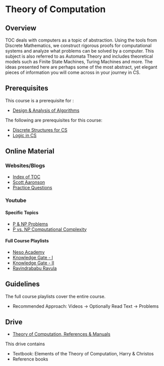 # Theory of Computation

## Overview
TOC deals with computers as a topic of abstraction. Using the tools from Discrete Mathematics, we construct rigorous proofs for computational systems and analyze what problems can be solved by a computer. This subject is also referred to as Automata Theory and includes theoretical models such as Finite State Machines, Turing Machines and more. The ideas presented here are perhaps some of the most abstract, yet elegant pieces of information you will come across in your journey in CS. 

## Prerequisites
This course is a prerequisite for : 
* [Design & Analysis of Algorithms](../CSF364)

The following are prerequisites for this course:
* [Discrete Structures for CS](../CSF222)
* [Logic in CS](../CSF214)

## Online Material
### Websites/Blogs
* [Index of TOC](http://www.krchowdhary.com/toc/)
* [Scott Aaronson](https://www.scottaaronson.com/blog/)
* [Practice Questions](https://web.njit.edu/~marvin/cs341/oldexams/)

### Youtube
#### Specific Topics
* [P & NP Problems](https://www.youtube.com/watch?v=e2cF8a5aAhE&t=10s)
* [P vs. NP Computational Complexity](https://www.youtube.com/watch?v=YX40hbAHx3s)

#### Full Course Playlists
* [Neso Academy](https://www.youtube.com/watch?v=58N2N7zJGrQ&list=PLBlnK6fEyqRgp46KUv4ZY69yXmpwKOIev)
* [Knowledge Gate - I](https://www.youtube.com/watch?v=i6JhheV01dU&list=PLmXKhU9FNesQe1bKW0w7APAGiJVlQP8Zx)
* [Knowledge Gate - II](https://www.youtube.com/watch?v=00cXiux2Kjk&list=PLmXKhU9FNesSdCsn6YQqu9DmXRMsYdZ2T)
* [Ravindrababu Ravula](https://www.youtube.com/watch?v=eqCkkC9A0Q4&list=PLEbnTDJUr_IdM___FmDFBJBz0zCsOFxfK)

## Guidelines
The full course playlists cover the entire course. 
* Recommended Approach: Videos -> Optionally Read Text -> Problems

## Drive
* [Theory of Computation, References & Manuals](https://drive.google.com/open?id=1g4XEK2f_o5pEYHE8scXT1E5WAEuWrbLV)

This drive contains
* Textbook: Elements of the Theory of Computation, Harry & Christos
* Reference books
